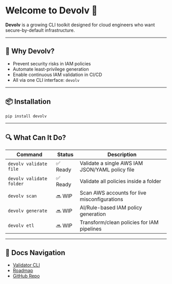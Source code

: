 # Welcome to Devolv 👋

**Devolv** is a growing CLI toolkit designed for cloud engineers who want secure-by-default infrastructure.

---

## 🚀 Why Devolv?

- Prevent security risks in IAM policies  
- Automate least-privilege generation  
- Enable continuous IAM validation in CI/CD  
- All via one CLI interface: `devolv`

---

## 📦 Installation

```bash
pip install devolv
```

---

## 🔍 What Can It Do?

| Command                  | Status   | Description                                        |
|--------------------------|----------|----------------------------------------------------|
| `devolv validate file`   | ✅ Ready | Validate a single AWS IAM JSON/YAML policy file    |
| `devolv validate folder` | ✅ Ready | Validate all policies inside a folder              |
| `devolv scan`            | 🔜 WIP   | Scan AWS accounts for live misconfigurations       |
| `devolv generate`        | 🔜 WIP   | AI/Rule-based IAM policy generation                |
| `devolv etl`             | 🔜 WIP   | Transform/clean policies for IAM pipelines         |

---

## 📖 Docs Navigation

- [Validator CLI](./validator.md)
- [Roadmap](./roadmap.md)
- [GitHub Repo](https://github.com/devolvdev/devolv)
